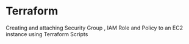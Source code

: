 # Terraform
Creating and attaching Security Group , IAM Role and Policy to an EC2 instance using Terraform Scripts
